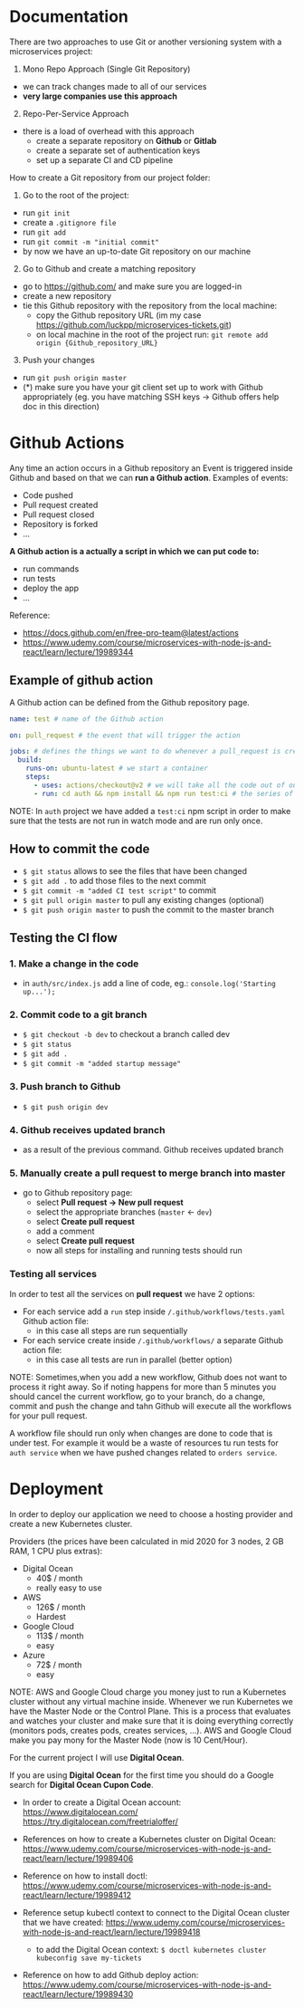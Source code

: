 # Documentation

There are two approaches to use Git or another versioning system with a microservices project:

1. Mono Repo Approach (Single Git Repository)

- we can track changes made to all of our services
- **very large companies use this approach**

2. Repo-Per-Service Approach

- there is a load of overhead with this approach
  - create a separate repository on **Github** or **Gitlab**
  - create a separate set of authentication keys
  - set up a separate CI and CD pipeline

How to create a Git repository from our project folder:

1. Go to the root of the project:

- run `git init`
- create a `.gitignore file`
- run `git add`
- run `git commit -m "initial commit"`
- by now we have an up-to-date Git repository on our machine

2. Go to Github and create a matching repository

- go to https://github.com/ and make sure you are logged-in
- create a new repository
- tie this Github repository with the repository from the local machine:
  - copy the Github repository URL (im my case https://github.com/luckpp/microservices-tickets.git)
  - on local machine in the root of the project run: `git remote add origin {Github_repository_URL}`

3. Push your changes

- run `git push origin master`
- (\*) make sure you have your git client set up to work with Github appropriately (eg. you have matching SSH keys -> Github offers help doc in this direction)

# Github Actions

Any time an action occurs in a Github repository an Event is triggered inside Github and based on that we can **run a Github action**. Examples of events:

- Code pushed
- Pull request created
- Pull request closed
- Repository is forked
- ...

**A Github action is a actually a script in which we can put code to:**

- run commands
- run tests
- deploy the app
- ...

Reference:

- https://docs.github.com/en/free-pro-team@latest/actions
- https://www.udemy.com/course/microservices-with-node-js-and-react/learn/lecture/19989344

## Example of github action

A Github action can be defined from the Github repository page.

```yaml
name: test # name of the Github action

on: pull_request # the event that will trigger the action

jobs: # defines the things we want to do whenever a pull_request is created, reopened or updated
  build:
    runs-on: ubuntu-latest # we start a container
    steps:
      - uses: actions/checkout@v2 # we will take all the code out of our project
      - run: cd auth && npm install && npm run test:ci # the series of commands that will run inside of our project
```

NOTE: In `auth` project we have added a `test:ci` npm script in order to make sure that the tests are not run in watch mode and are run only once.

## How to commit the code

- `$ git status` allows to see the files that have been changed
- `$ git add .` to add those files to the next commit
- `$ git commit -m "added CI test script"` to commit
- `$ git pull origin master` to pull any existing changes (optional)
- `$ git push origin master` to push the commit to the master branch

## Testing the CI flow

### 1. Make a change in the code

- in `auth/src/index.js` add a line of code, eg.: `console.log('Starting up...');`

### 2. Commit code to a git branch

- `$ git checkout -b dev` to checkout a branch called dev
- `$ git status`
- `$ git add .`
- `$ git commit -m "added startup message"`

### 3. Push branch to Github

- `$ git push origin dev`

### 4. Github receives updated branch

- as a result of the previous command. Github receives updated branch

### 5. Manually create a pull request to merge branch into master

- go to Github repository page:
  - select **Pull request -> New pull request**
  - select the appropriate branches (`master` <- `dev`)
  - select **Create pull request**
  - add a comment
  - select **Create pull request**
  - now all steps for installing and running tests should run

### Testing all services

In order to test all the services on **pull request** we have 2 options:

- For each service add a `run` step inside `/.github/workflows/tests.yaml` Github action file:
  - in this case all steps are run sequentially
- For each service create inside `/.github/workflows/` a separate Github action file:
  - in this case all tests are run in parallel (better option)

NOTE: Sometimes,when you add a new workflow, Github does not want to process it right away. So if noting happens for more than 5 minutes you should cancel the current workflow, go to your branch, do a change, commit and push the change and tahn Github will execute all the workflows for your pull request.

A workflow file should run only when changes are done to code that is under test. For example it would be a waste of resources tu run tests for `auth service` when we have pushed changes related to `orders service`.

# Deployment

In order to deploy our application we need to choose a hosting provider and create a new Kubernetes cluster.

Providers (the prices have been calculated in mid 2020 for 3 nodes, 2 GB RAM, 1 CPU plus extras):

- Digital Ocean
  - 40\$ / month
  - really easy to use
- AWS
  - 126\$ / month
  - Hardest
- Google Cloud
  - 113\$ / month
  - easy
- Azure
  - 72\$ / month
  - easy

NOTE: AWS and Google Cloud charge you money just to run a Kubernetes cluster without any virtual machine inside. Whenever we run Kubernetes we have the Master Node or the Control Plane. This is a process that evaluates and watches your cluster and make sure that it is doing everything correctly (monitors pods, creates pods, creates services, ...). AWS and Google Cloud make you pay mony for the Master Node (now is 10 Cent/Hour).

For the current project I will use **Digital Ocean**.

If you are using **Digital Ocean** for the first time you should do a Google search for **Digital Ocean Cupon Code**.

- In order to create a Digital Ocean account:
  https://www.digitalocean.com/
  https://try.digitalocean.com/freetrialoffer/

- References on how to create a Kubernetes cluster on Digital Ocean:
  https://www.udemy.com/course/microservices-with-node-js-and-react/learn/lecture/19989406

- Reference on how to install doctl:
  https://www.udemy.com/course/microservices-with-node-js-and-react/learn/lecture/19989412

- Reference setup kubectl context to connect to the Digital Ocean cluster that we have created:
  https://www.udemy.com/course/microservices-with-node-js-and-react/learn/lecture/19989418

  - to add the Digital Ocean context: `$ doctl kubernetes cluster kubeconfig save my-tickets`

- Reference on how to add Github deploy action:
  https://www.udemy.com/course/microservices-with-node-js-and-react/learn/lecture/19989430
